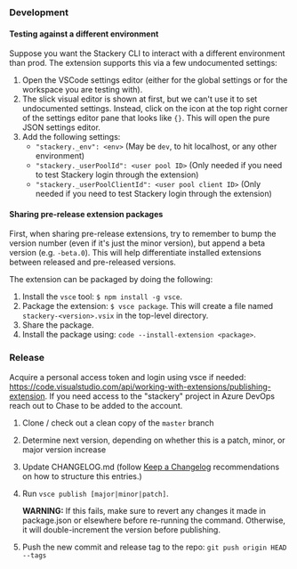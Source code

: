 ### Development

#### Testing against a different environment

Suppose you want the Stackery CLI to interact with a different environment than prod. The extension supports this via a few undocumented settings:

1. Open the VSCode settings editor (either for the global settings or for the workspace you are testing with).
1. The slick visual editor is shown at first, but we can't use it to set undocumented settings. Instead, click on the icon at the top right corner of the settings editor pane that looks like `{}`. This will open the pure JSON settings editor.
1. Add the following settings:
    * `"stackery._env": <env>` (May be `dev`, to hit localhost, or any other environment)
    * `"stackery._userPoolId": <user pool ID>` (Only needed if you need to test Stackery login through the extension)
    * `"stackery._userPoolClientId": <user pool client ID>` (Only needed if you need to test Stackery login through the extension)

#### Sharing pre-release extension packages

First, when sharing pre-release extensions, try to remember to bump the version number (even if it's just the minor version), but append a beta version (e.g. `-beta.0`). This will help differentiate installed extensions between released and pre-released versions.

The extension can be packaged by doing the following:

1. Install the `vsce` tool: `$ npm install -g vsce`.
1. Package the extension: `$ vsce package`. This will create a file named `stackery-<version>.vsix` in the top-level directory.
1. Share the package.
1. Install the package using: `code --install-extension <package>`.

### Release

Acquire a personal access token and login using vsce if needed: https://code.visualstudio.com/api/working-with-extensions/publishing-extension. If you need access to the "stackery" project in Azure DevOps reach out to Chase to be added to the account.

1. Clone / check out a clean copy of the `master` branch
1. Determine next version, depending on whether this is a patch, minor, or major version increase
1. Update CHANGELOG.md (follow [Keep a Changelog](http://keepachangelog.com/) recommendations on how to structure this entries.)
1. Run `vsce publish [major|minor|patch]`.
    
    **WARNING:** If this fails, make sure to revert any changes it made in package.json or elsewhere before re-running the command. Otherwise, it will double-increment the version before publishing.
    
1. Push the new commit and release tag to the repo: `git push origin HEAD --tags`
